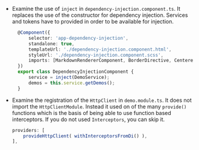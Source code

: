 - Examine the use of `inject` in `dependency-injection.component.ts`. It replaces the use of the constructor for dependency injection. Services and tokens have to provided in order to be available for injection.

  ```typescript
    @Component({
        selector: 'app-dependency-injection',
        standalone: true,
        templateUrl: './dependency-injection.component.html',
        styleUrl: './dependency-injection.component.scss',
        imports: [MarkdownRendererComponent, BorderDirective, CenteredDirective, AsyncPipe]
    })
    export class DependencyInjectionComponent {
        service = inject(DemoService);
        demos = this.service.getDemos();
    }
  ```

- Examine the registration of the `HttpClient` in `demo.module.ts`. It does not import the `HttpClientModule`. Instead it used on of the many `provide()` functions which is the basis of being able to use function based interceptors. If you do not used `Interceptors`, you can skip it.

  ```typescript
  providers: [
      provideHttpClient( withInterceptorsFromDi() ),
  ],
  ```